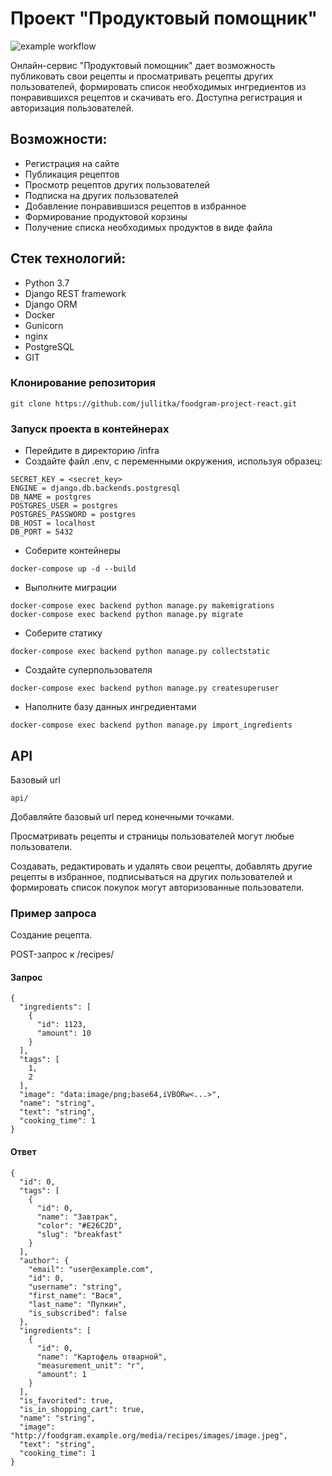 # Проект "Продуктовый помощник"
![example workflow](https://github.com/jullitka/foodgram-project-react/actions/workflows/foodgram_workflow.yml/badge.svg)

Онлайн-сервис "Продуктовый помощник" дает возможность публиковать свои рецепты и просматривать рецепты других пользователей, формировать список необходимых ингредиентов из понравившихся рецептов и скачивать его. Доступна регистрация и авторизация пользователей.

## Возможности:
- Регистрация на сайте
- Публикация рецептов
- Просмотр рецептов других пользователей
- Подписка на других пользователей
- Добавление понравившизся рецептов в избранное
- Формирование продуктовой корзины
- Получение списка необходимых продуктов в виде файла

## Стек технологий:
- Python 3.7
- Django REST framework
- Django ORM
- Docker
- Gunicorn
- nginx
- PostgreSQL
- GIT



### Клонирование репозитория

```
git clone https://github.com/jullitka/foodgram-project-react.git
```
### Запуск проекта в контейнерах
- Перейдите в директорию /infra
- Cоздайте файл .env, с переменными окружения, используя образец:
```
SECRET_KEY = <secret_key>
ENGINE = django.db.backends.postgresql
DB_NAME = postgres
POSTGRES_USER = postgres
POSTGRES_PASSWORD = postgres
DB_HOST = localhost
DB_PORT = 5432
```

- Соберите контейнеры
```
docker-compose up -d --build
```
- Выполните миграции
```
docker-compose exec backend python manage.py makemigrations
docker-compose exec backend python manage.py migrate
```
- Соберите статику
```
docker-compose exec backend python manage.py collectstatic
```
- Создайте суперпользователя
```
docker-compose exec backend python manage.py createsuperuser
```
- Наполните базу данных ингредиентами
```
docker-compose exec backend python manage.py import_ingredients
```

## API

Базовый url
```
api/
```
Добавляйте базовый url перед конечными точками.

Просматривать рецепты  и страницы пользователей могут любые пользователи.

Создавать, редактировать и удалять свои рецепты, добавлять другие рецепты в избранное, подписываться на других пользователей и формировать список покупок могут авторизованные пользователи.

### Пример запроса

Создание рецепта.

POST-запрос к /recipes/
#### Запрос

```
{
  "ingredients": [
    {
      "id": 1123,
      "amount": 10
    }
  ],
  "tags": [
    1,
    2
  ],
  "image": "data:image/png;base64,iVBORw<...>",
  "name": "string",
  "text": "string",
  "cooking_time": 1
}
```
#### Ответ
```
{
  "id": 0,
  "tags": [
    {
      "id": 0,
      "name": "Завтрак",
      "color": "#E26C2D",
      "slug": "breakfast"
    }
  ],
  "author": {
    "email": "user@example.com",
    "id": 0,
    "username": "string",
    "first_name": "Вася",
    "last_name": "Пупкин",
    "is_subscribed": false
  },
  "ingredients": [
    {
      "id": 0,
      "name": "Картофель отварной",
      "measurement_unit": "г",
      "amount": 1
    }
  ],
  "is_favorited": true,
  "is_in_shopping_cart": true,
  "name": "string",
  "image": "http://foodgram.example.org/media/recipes/images/image.jpeg",
  "text": "string",
  "cooking_time": 1
}
```
